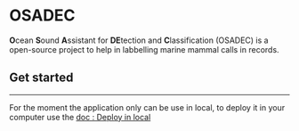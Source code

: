 # OSADEC

**O**cean **S**ound **A**ssistant for **DE**tection and **C**lassification (OSADEC) is a open-source project to help in labbelling marine mammal calls in records.

## Get started
___

For the moment the application only can be use in local, to deploy it in your computer use the [doc : Deploy in local](./docs/deploy_local.md)